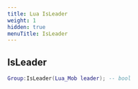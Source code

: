 ```yaml
---
title: Lua IsLeader
weight: 1
hidden: true
menuTitle: IsLeader
---
```

## IsLeader
```lua
Group:IsLeader(Lua_Mob leader); -- bool
```
